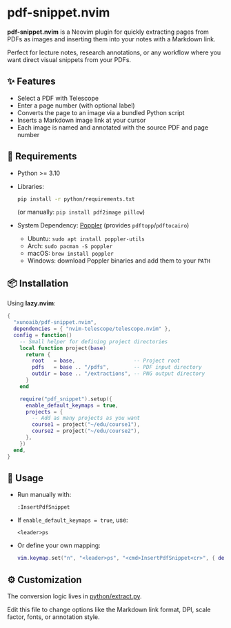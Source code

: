# pdf-snippet.nvim

**pdf-snippet.nvim** is a Neovim plugin for quickly extracting pages from PDFs
as images and inserting them into your notes with a Markdown link.

Perfect for lecture notes, research annotations, or any workflow where you want
direct visual snippets from your PDFs.

## ✨ Features

- Select a PDF with Telescope
- Enter a page number (with optional label)
- Converts the page to an image via a bundled Python script
- Inserts a Markdown image link at your cursor
- Each image is named and annotated with the source PDF and page number

## 🐍 Requirements

- Python >= 3.10
- Libraries:

  ```bash
  pip install -r python/requirements.txt
  ```
  (or manually: `pip install pdf2image pillow`)

- System Dependency: [Poppler](https://poppler.freedesktop.org) (provides `pdftopp`/`pdftocairo`)

    - Ubuntu: `sudo apt install poppler-utils`
    - Arch: `sudo pacman -S poppler`
    - macOS: `brew install poppler`
    - Windows: download Poppler binaries and add them to your `PATH`

## 📦 Installation

Using **lazy.nvim**:

```lua
{
  "xunoaib/pdf-snippet.nvim",
  dependencies = { "nvim-telescope/telescope.nvim" },
  config = function()
    -- Small helper for defining project directories
    local function project(base)
      return {
        root   = base,                   -- Project root
        pdfs   = base .. "/pdfs",        -- PDF input directory
        outdir = base .. "/extractions", -- PNG output directory
      }
    end

    require("pdf_snippet").setup({
      enable_default_keymaps = true,
      projects = {
        -- Add as many projects as you want
        course1 = project("~/edu/course1"),
        course2 = project("~/edu/course2"),
      },
    })
  end,
}
```

## 🚀 Usage

* Run manually with:

  ```
  :InsertPdfSnippet
  ```
* If `enable_default_keymaps = true`, use:

  ```
  <leader>ps
  ```
* Or define your own mapping:

  ```lua
  vim.keymap.set("n", "<leader>ps", "<cmd>InsertPdfSnippet<cr>", { desc = "Insert PDF Snippet" })
  ```


## ⚙️ Customization

The conversion logic lives in [python/extract.py](python/extract.py).

Edit this file to change options like the Markdown link format, DPI, scale factor, fonts, or annotation style.
